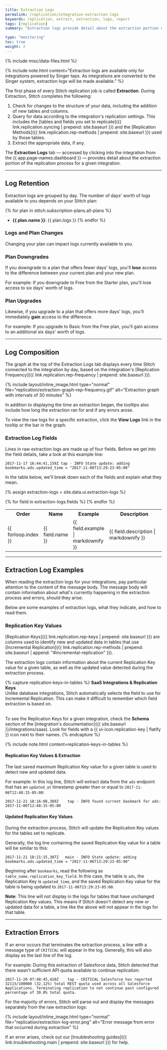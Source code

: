 ```yaml
---
title: Extraction Logs
permalink: /replication/integration-extraction-logs
keywords: replication, extract, extraction, logs, report
tags: [replication]
summary: "Extraction logs provide detail about the extraction portion of the replication process for a given integration."

type: "monitoring"
toc: true
weight: 2
---
```

{% include misc/data-files.html %}

{% include note.html content="Extraction logs are available only for integrations powered by Singer taps. As integrations are converted to the Singer system, extraction logs will be made available." %}

The first phase of every Stitch replication job is called **Extraction**. During Extraction, Stitch completes the following: 

1. Check for changes to the structure of your data, including the addition of new tables and columns.
2. Query for data according to the integration's replication settings. This includes the [tables and fields you set to replicate]({{ link.replication.syncing | prepend: site.baseurl }}) and the [Replication Methods]({{ link.replication.rep-methods | prepend: site.baseurl }}) used by those tables.
3. Extract the appropriate data, if any.

The **Extraction Logs** tab — accessed by clicking into the integration from the {{ app.page-names.dashboard }} — provides detail about the extraction portion of the replication process for a given integration. 

---

## Log Retention

Extraction logs are grouped by day. The number of days' worth of logs available to you depends on your Stitch plan:

{% for plan in stitch.subscription-plans.all-plans %}
- **{{ plan.name }}**: {{ plan.logs }}
{% endfor %}

### Logs and Plan Changes

Changing your plan can impact logs currently available to you.

### Plan Downgrades

If you downgrade to a plan that offers fewer days' logs, you'll **lose** access to the difference between your current plan and your new plan.

For example: If you downgrade to Free from the Starter plan, you'll lose access to six days' worth of logs.

### Plan Upgrades

Likewise, if you upgrade to a plan that offers more days' logs, you'll immediately **gain** access to the difference.

For example: If you upgrade to Basic from the Free plan, you'll gain access to an additional six days' worth of logs.

---

## Log Composition

The graph at the top of the Extraction Logs tab displays every time Stitch connected to the integration by day, based on the integration's [Replication Frequency]({{ link.replication.rep-frequency | prepend: site.baseurl }}).

{% include layout/inline_image.html type="normal" file="replication/extraction-graph-rep-frequency.gif" alt="Extraction graph with intervals of 30 minutes" %}

In addition to displaying the time an extraction began, the tooltips also include how long the extraction ran for and if any errors arose.

To view the raw logs for a specific extraction, click the **View Logs** link in the tooltip or the bar in the graph.

### Extraction Log Fields

Lines in raw extraction logs are made up of four fields. Before we get into the field details, take a look at this example line:

```shell
2017-11-17 16:44:41,159Z tap - INFO State update: adding bookmarks.ads.updated_time = "2017-11-06T13:29:23-05:00"
```

In the table below, we'll break down each of the fields and explain what they mean.

{% assign extraction-logs = site.data.ui.extraction-logs %}

<table>
    <tr>
        <th>
            Order
        </th>
        <th width="15%; fixed">
            Name
        </th>
        <th>
            Example
        </th>
        <th width="50%; fixed">
            Description
        </th>
    </tr>
    {% for field in extraction-logs.fields %}
    <tr>
        <td>
            {{ forloop.index }}
        </td>
        <td>
            {{ field.name }}
        </td>
        <td>
            {{ field.example | markdownify }}
        </td>
        <td>
            {{ field.description | markdownify }}
        </td>
    </tr>
    {% endfor %}
</table>

---

## Extraction Log Examples

When reading the extraction logs for your integrations, pay particular attention to the content of the message body. The message body will contain information about what's currently happening in the extraction process and errors, should they arise.

Below are some examples of extraction logs, what they indicate, and how to read them.

### Replication Key Values

[Replication Keys]({{ link.replication.rep-keys | prepend: site.baseurl }}) are columns used to identify new and updated data in tables that use [Incremental Replication]({{ link.replication.rep-methods | prepend: site.baseurl  | append: "#incremental-replication" }}).

The extraction logs contain information about the current Replication Key value for a given table, as well as the updated value detected during the extraction process.

{% capture replication-keys-in-tables %}
**SaaS Integrations & Replication Keys**<br>
Unlike database integrations, Stitch automatically selects the field to use for Incremental Replication. This can make it difficult to remember which field extraction is based on.<br><br>

To see the Replication Keys for a given integration, check the **Schema** section of the [integration's documentation]({{ site.baseurl }}/integrations/saas). Look for fields with a {{ ui-icon.replication-key | flatify }} icon next to their names.
{% endcapture %}

{% include note.html content=replication-keys-in-tables %}

#### Replication Key Values & Extraction

The last saved maximum Replication Key value for a given table is used to detect new and updated data.

For example: In this log line, Stitch will extract data from the `ads` endpoint that has an `updated_at` timestamp greater than or equal to `2017-11-06T12:48:15-05:00`:

```shell
2017-11-21 18:16:08,389Z    tap - INFO found current bookmark for ads:  2017-11-06T12:48:15-05:00
```

#### Updated Replication Key Values

During the extraction process, Stitch will update the Replication Key values for the tables set to replicate.

Generally, the log line containing the saved Replication Key value for a table will be similar to this:

```shell
2017-11-21 18:21:15,307Z   main - INFO State update: adding bookmarks.ads.updated_time = "2017-11-06T13:29:23-05:00"
```

Beginning after `bookmarks`, read the following as `table_name.replication_key_field`. In this case, the table is `ads`, the Replication Key is `updated_time`, and the saved Replication Key value for the table is being updated to `2017-11-06T13:29:23-05:00`.

**Note**: This line will not display in the logs for tables that have unchanged Replication Key values. This means if Stitch doesn't detect any new or updated data for a table, a line like the above will not appear in the logs for that table.

---

## Extraction Errors

If an error occurs that terminates the extraction process, a line with a message type of `CRITICAL` will appear in the log. Generally, this will also display as the last line of the log.

For example: During this extraction of Salesforce data, Stitch detected that there wasn't sufficient API quota available to continue replication:

```shell
2017-11-20 07:48:45,410Z    tap - CRITICAL Salesforce has reported 32115/100000 (32.12%) total REST quota used across all Salesforce Applications. Terminating replication to not continue past configured percentage of 30.0% total quota.
```

For the majority of errors, Stitch will parse out and display the messages separately from the raw extraction logs:

{% include layout/inline_image.html type="normal" file="replication/extraction-log-error.png" alt="Error message from error that occurred during extraction" %}

If an error arises, check out our [troubleshooting guides]({{ link.troubleshooting.main | prepend: site.baseurl }}) for help.